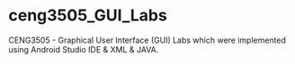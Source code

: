 # ceng3505_GUI_Labs
CENG3505 - Graphical User Interface (GUI) Labs which were implemented using Android Studio IDE & XML & JAVA.
